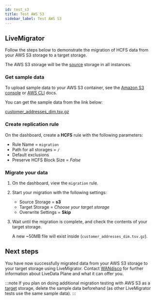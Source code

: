 ```yaml
---
id: test_s3
title: Test AWS S3
sidebar_label: Test AWS S3
---
```


## LiveMigrator

Follow the steps below to demonstrate the migration of HCFS data from your AWS S3 storage to a target storage.

The AWS S3 storage will be the [source](../../glossary/s.md#source) storage in all instances.

### Get sample data

To upload sample data to your AWS S3 container, see the [Amazon S3 console](https://docs.aws.amazon.com/AmazonS3/latest/user-guide/upload-objects.html#upload-objects-by-drag-and-drop) or [AWS CLI](https://docs.aws.amazon.com/cli/latest/reference/s3/cp.html#examples) docs.

You can get the sample data from the link below:

[customer_addresses_dim.tsv.gz](https://github.com/pivotalsoftware/pivotal-samples/raw/master/sample-data/customer_addresses_dim.tsv.gz)

### Create replication rule

On the dashboard, create a **HCFS** rule with the following parameters:

* Rule Name = `migration`
* Path for all storages = `/`
* Default exclusions
* Preserve HCFS Block Size = *False*

### Migrate your data

1. On the dashboard, view the `migration` rule.

1. Start your migration with the following settings:

   * Source Storage = **s3**
   * Target Storage = _Choose your target storage_
   * Overwrite Settings = **Skip**

1. Wait until the migration is complete, and check the contents of your target storage.

   A new ~50MB file will exist inside (`customer_addresses_dim.tsv.gz`).

## Next steps

You have now successfully migrated data from your AWS S3 storage to your target storage using LiveMigrator. Contact [WANdisco](https://wandisco.com/contact) for further information about LiveData Plane and what it can offer you.

:::note
If you plan on doing additional migration testing with AWS S3 as a [target](../../glossary/t.md#target) storage, delete the sample data beforehand (as other LiveMigrator tests use the same sample data).
:::